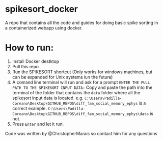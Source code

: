 # spikesort_docker
A repo that contains all the code and guides for doing basic spike sorting in a containerized webapp using docker. 

# How to run:
1. Install Docker destktop
2. Pull this repo
3. Run the SPIKESORT shortcut (Only works for windows machines, but can be expanded for Unix systems iun the future)
4. A comand line terminal will run and ask for a prompt
```ENTER THE FULL PATH TO THE SPIKESORT INPUT DATA:```
Copy and paste the path into the terminal of the folder that contains the `data` folder where all the spikesort input data is located. 
e.g. `C:\Users\Padilla-Coreano\Desktop\GITHUB_REPOS\diff_fam_social_memory_ephys` is a correct example. `C:\Users\Padilla-Coreano\Desktop\GITHUB_REPOS\diff_fam_social_memory_ephys\data` is not.
5. Press `Enter` and let it run.

Code was written by @ChristopherMarais so contact him for any questions
